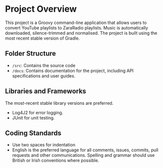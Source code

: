 # Project Overview

This project is a Groovy command-line application that allows users to convert
YouTube playlists to ZaraRadio playlists. Music is automatically downloaded,
silence-trimmed and normalised. The project is built using the most recent
stable version of Gradle.

## Folder Structure

- `/src`: Contains the source code
- `/docs`: Contains documentation for the project, including API specifications
  and user guides.

## Libraries and Frameworks

The most-recent stable library versions are preferred.

- Log4J2 for error logging.
- JUnit for unit testing.

## Coding Standards

- Use two spaces for indentation
- English is the preferred language for all comments, issues, commits, pull
requests and other communications. Spelling and grammar should use British or
Irish conventions where possible.
